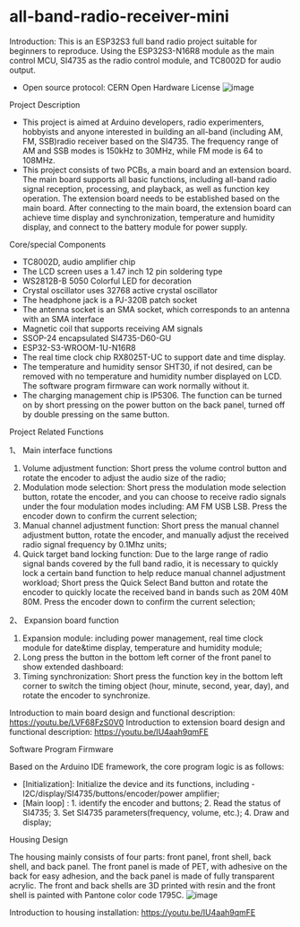 # all-band-radio-receiver-mini

Introduction: 
This is an ESP32S3 full band radio project suitable for beginners to reproduce. Using the ESP32S3-N16R8 module as the main control MCU, SI4735 as the radio control module, and TC8002D for audio output.
- Open source protocol: CERN Open Hardware License
![image](https://github.com/LuBiBi98/all-band-radio-receiver-mini/assets/116412764/c26a4dfe-0417-4baa-99a1-67770dedd85b)



Project Description
- This project is aimed at Arduino developers, radio experimenters, hobbyists and anyone interested in building an all-band (including AM, FM, SSB)radio receiver based on the SI4735. The frequency range of AM and SSB modes is 150kHz to 30MHz, while FM mode is 64 to 108MHz.
- This project consists of two PCBs, a main board and an extension board. The main board supports all basic functions, including all-band radio signal reception, processing, and playback, as well as function key operation. The extension board needs to be established based on the main board. After connecting to the main board, the extension board can achieve time display and synchronization, temperature and humidity display, and connect to the battery module for power supply. 

Core/special Components

- TC8002D, audio amplifier chip
- The LCD screen uses a 1.47 inch 12 pin soldering type
- WS2812B-B 5050 Colorful LED for decoration
- Crystal oscillator uses 32768 active crystal oscillator
- The headphone jack is a PJ-320B patch socket
- The antenna socket is an SMA socket, which corresponds to an antenna with an SMA interface
- Magnetic coil that supports receiving AM signals
- SSOP-24 encapsulated SI4735-D60-GU
- ESP32-S3-WROOM-1U-N16R8
- The real time clock chip RX8025T-UC to support date and time display.
- The temperature and humidity sensor SHT30, if not desired, can be removed with no temperature and humidity number displayed on LCD. The software program firmware can work normally without it.
- The charging management chip is IP5306. The function can be turned on by short pressing on the power button on the back panel, turned off by double pressing on the same button.
 

Project Related Functions

1、 Main interface functions
1. Volume adjustment function: Short press the volume control button and rotate the encoder to adjust the audio size of the radio;
2. Modulation mode selection: Short press the modulation mode selection button, rotate the encoder, and you can choose to receive radio signals under the four modulation modes including: AM FM USB LSB. Press the encoder down to confirm the current selection;
3. Manual channel adjustment function: Short press the manual channel adjustment button, rotate the encoder, and manually adjust the received radio signal frequency by 0.1Mhz units;
4. Quick target band locking function: Due to the large range of radio signal bands covered by the full band radio, it is necessary to quickly lock a certain band function to help reduce manual channel adjustment workload; Short press the Quick Select Band button and rotate the encoder to quickly locate the received band in bands such as 20M 40M 80M. Press the encoder down to confirm the current selection;

2、 Expansion board function
1. Expansion module: including power management, real time clock module for date&time display, temperature and humidity module;
2. Long press the button in the bottom left corner of the front panel to show extended dashboard:
3. Timing synchronization: Short press the function key in the bottom left corner to switch the timing object (hour, minute, second, year, day), and rotate the encoder to synchronize.

Introduction to main board design and functional description: https://youtu.be/LVF68FzS0V0
Introduction to extension board design and functional description:  https://youtu.be/IU4aah9qmFE


Software Program Firmware

Based on the Arduino IDE framework, the core program logic is as follows:
- [Initialization]: Initialize the device and its functions, including - I2C/display/SI4735/buttons/encoder/power amplifier; 
- [Main loop] : 1. identify the encoder and buttons; 2. Read the status of SI4735; 3. Set SI4735 parameters(frequency, volume, etc.); 4. Draw and display;



Housing Design

The housing mainly consists of four parts: front panel, front shell, back shell, and back panel.
The front panel is made of PET, with adhesive on the back for easy adhesion, and the back panel is made of fully transparent acrylic. The front and back shells are 3D printed with resin  and the front shell is painted with Pantone color code 1795C.
![image](https://github.com/LuBiBi98/all-band-radio-receiver-mini/assets/116412764/5b76afe9-5a66-4cdd-be26-e636877fdf8b)

Introduction to housing installation: https://youtu.be/IU4aah9qmFE
